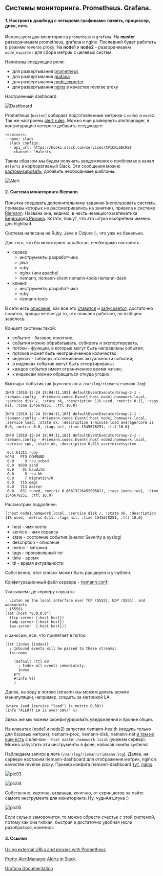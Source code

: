 ## Системы мониторинга. Prometheus. Grafana.

#### 1. Настроить дашборд с четыремя графиками: память, процессор, диск, сеть

Используем для мониторинга `prometheus` и `grafana`. На **master** разворачиваем prometheus, grafana и nginx. Последний будет работать в режиме reverse proxy. На **node1** и **node2** - разворачиваем `node_exporter` для сбора метрик с целевых систем.

Написаны следующие роли:

- для развертывания [prometheus](roles/add_prometheus)
- для развертывания [grafana](roles/add_grafana)
- для развертывания [node_exporter](roles/add_node_exporter)
- для развертывания [nginx](roles/add_nginx_server) в качестве reverse proxy

Настроенный dashboard:

![Dashboard](pic/pic01.png)

Prometheus (`master`) собирает подготовленные метрики с `node1` и `node2`. Так же настроены [alert rules](roles/add_prometheus/templates/alert.rules.j2). Можно еще развернуть alertmanager, в конфигурацию которого добавить следующее:

```
receivers:
- name: slack
  slack_configs:
  - api_url: https://hooks.slack.com/services/APIURLSECRET
    channel: '#alerts'
```

Таким образом мы будем получать уведомления о проблемах в канал `#alerts` в корпоративный Slack. Эти сообщения можно [кастомизировать](https://harthoover.com/pretty-alertmanager-alerts-in-slack/), добавить необходимые шаблоны.

![Alert](pic/pic02.png)

#### 2. Система мониторинга Riemann

Попытка следовать дополнительному заданию (использовать системы, примеры которых не рассматривались на занятии), привела к системе [Riemann](http://riemann.io/). Названа она, видимо, в честь немецкого математика [Бернхарда Римана](https://ru.wikipedia.org/wiki/%D0%A0%D0%B8%D0%BC%D0%B0%D0%BD,_%D0%91%D0%B5%D1%80%D0%BD%D1%85%D0%B0%D1%80%D0%B4). Кстати, пишут, что это штука изобретена именно для highload.

Система написана на Ruby, Java и Clojure :), что уже не банально. 

Для того, что бы мониторинг заработал, необходимо поставить:

- сервер
	- инструменты разработчика
	- java
	- ruby
	- nginx (или apache)
	- riemann, riemann-client riemann-tools riemann-dash
- клиент
	- инструменты разработчика
	- ruby
	- riemann-tools

В сети есть [описания](https://medium.com/ovni/riemann-io-a113478d7705), как все это [ставится](https://www.kartar.net/2014/12/an-introduction-to-riemann/) и [запускается](https://habr.com/company/selectel/blog/281651/), достаточно понятно, правда не всегда то, что описано работает, но в общем завелось.

Концепт системы такой:

- событие - базовое понятние;
- события можно обрабатывать, собирать и экспортировать;
- потоки - функции, в которые могут быть направлены события;
- потоков может быть неограниченное количество;
- индексы - таблицы отслеживания актуальности событий;
- в индексах события могут быть отсортированы;
- каждое событие имеет ограниченное время жизни;
- к индексам можно обращаться откуда угодно.

Выглядят события так (кусочек лога `/var/log/riemann/riemann.log`):

```
INFO [2018-12-24 19:04:11,105] defaultEventExecutorGroup-2-1 - riemann.config - #riemann.codec.Event{:host node1.homework.local, :service disk /, :state ok, :description 11% used, :metric 0.11, :tags nil, :time 1545678251, :ttl 10.0}

INFO [2018-12-24 19:04:11,107] defaultEventExecutorGroup-2-1 - riemann.config - #riemann.codec.Event{:host node1.homework.local, :service load, :state ok, :description 1-minute load average/core is 0.0, :metric 0.0, :tags nil, :time 1545678251, :ttl 10.0}

INFO [2018-12-24 19:04:11,163] defaultEventExecutorGroup-2-1 - riemann.config - #riemann.codec.Event{:host node2.homework.local, :service cpu, :state ok, :description 6.61% user+nice+system

 0.1 61311 ruby
%CPU   PID COMMAND
 0.0     9 rcu_sched
 0.0  9509 sshd
 0.0    91 kauditd
 0.0     8 rcu_bh
 0.0     7 migration/0
 0.0   715 qmgr
 0.0   713 master
 0.0   631 tuned, :metric 0.06613226452905811, :tags [node-two], :time 1545678251, :ttl 10.0}
```

Рассмотрим подробнее:

```
{:host node1.homework.local, :service disk /, :state ok, :description 11% used, :metric 0.11, :tags nil, :time 1545678251, :ttl 10.0}
```

* host - имя хоста
* service - имя сервиса
* state - состояние события (аналог Severity в syslog)
* description - описание
* metric - метрика
* tags - произвольный тэг
* time - время
* ttl - время актуальности

Собственно, этот список может быть расширен и углублен. 

Конфигурационный файл сервера - [riemann.conf](Reimann/riemann.conf):

Указываем где серверу слушать:

```
; Listen on the local interface over TCP (5555), UDP (5555), and websockets
; (5556)
(let [host "0.0.0.0"]
  (tcp-server {:host host})
  (udp-server {:host host})
  (ws-server  {:host host}))
``` 

и заносим, все, что прилетает в поток:

```
(let [index (index)]
  ; Inbound events will be passed to these streams:
  (streams

    (default :ttl 60
      ; Index all events immediately.
      index
	prn
	#(info %))
    )
```

Далее, на ходу в потоке (stream) мы можем делать всякие манипуляции, например, следить за метрикой LA:

```
(where (and (service "load") (> metric 0.50))
(info "ALERT! LA is over 50%!" %)
```

Здесь же мы можем сконфигурировать уведомления и прочие опции. 

На клиентах (node1 и node2) запустим riemann-health (модуль только для базовых метрик), riemann-proc, riemann-disk, riemann-net [и там их еще есть](https://github.com/riemann/riemann-tools) с ключом `--host master.homework.local` (укажем сервер). Можно запустить эти инструменты в фоне, написав юниты systemd.

Наблюдаем записи в логе (`/var/log/riemann/riemann.log`). Далее, на сервере настроим riemann-dashboard для отображения метрик, nginx в качестве reverse proxy. Пример конфига riemann-dashboard [тут](dash/), [nginx](Reimann/default.conf).

![pic03](pic/pic03.png)

![pic04](pic/pic04.png)

Собственно, картина, [отличная](http://riemann.io/dashboard.html), конечно, от скриншотов на сайте самого инструмента для мониторинга. Ну, чуднАя штука :)

![pic05](pic/pic05.png)

Если сильно заморочится, то можно обрести счастье с этой системой, потому как она гибкая, быстрая и достаточно удобная (если разобраться, конечно).

#### 3. Ссылки

[Using external URLs and proxies with Prometheus](https://www.robustperception.io/using-external-urls-and-proxies-with-prometheus)

[Pretty AlertManager Alerts in Slack](https://harthoover.com/pretty-alertmanager-alerts-in-slack/)

[Grafana Documentation](http://docs.grafana.org/)